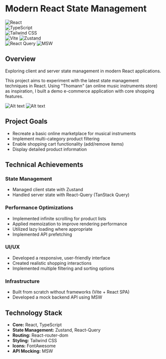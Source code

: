 # Modern React State Management

![React](https://img.shields.io/badge/React-20232A?style=for-the-badge&logo=react&logoColor=61DAFB)  
![TypeScript](https://img.shields.io/badge/TypeScript-3178C6?style=for-the-badge&logo=typescript&logoColor=white)  
![Tailwind CSS](https://img.shields.io/badge/Tailwind_CSS-06B6D4?style=for-the-badge&logo=tailwind-css&logoColor=white)  
![Vite](https://img.shields.io/badge/Vite-646CFF?style=for-the-badge&logo=vite&logoColor=white)
![Zustand](https://img.shields.io/badge/Zustand-000000?style=for-the-badge&logo=zustand&logoColor=white)  
![React Query](https://img.shields.io/badge/React_Query-FF4154?style=for-the-badge&logo=react-query&logoColor=white)
![MSW](https://img.shields.io/badge/MSW-FF6B6B?style=for-the-badge&logo=mock-service-worker&logoColor=white)

## Overview

Exploring client and server state management in modern React applications.

This project aims to experiment with the latest state management techniques in React. Using "Thomann" (an online music instruments store) as inspiration, I built a demo e-commerce application with core shopping features.

![Alt text](./docs/Capture%201.gif)
![Alt text](./docs/Capture%202.gif)

## Project Goals

- Recreate a basic online marketplace for musical instruments
- Implement multi-category product filtering
- Enable shopping cart functionality (add/remove items)
- Display detailed product information

## Technical Achievements

### State Management

- Managed client state with Zustand
- Handled server state with React-Query (TanStack Query)

### Performance Optimizations

- Implemented infinite scrolling for product lists
- Applied memoization to improve rendering performance
- Utilized lazy loading where appropriate
- Implemented API prefetching

### UI/UX

- Developed a responsive, user-friendly interface
- Created realistic shopping interactions
- Implemented multiple filtering and sorting options

### Infrastructure

- Built from scratch without frameworks (Vite + React SPA)
- Developed a mock backend API using MSW

## Technology Stack

- **Core:** React, TypeScript
- **State Management:** Zustand, React-Query
- **Routing:** React-router-dom
- **Styling:** Tailwind CSS
- **Icons:** FontAwesome
- **API Mocking:** MSW
